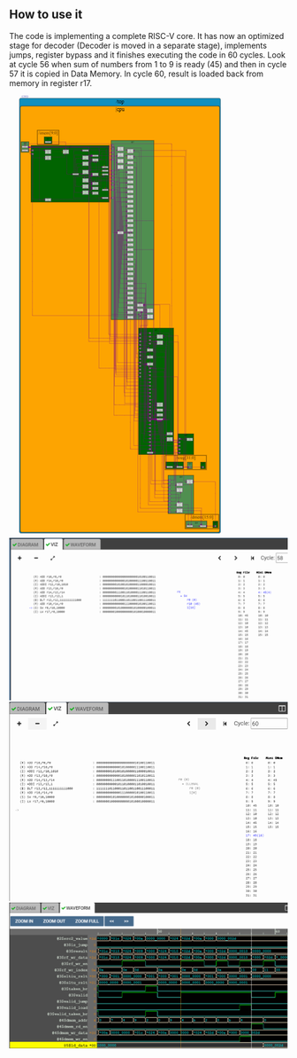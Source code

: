 ## How to use it
The code is implementing a complete RISC-V core. It has now an optimized stage for decoder (Decoder is moved in a separate stage), implements jumps, register bypass and it finishes 
executing the code in 60 cycles. Look at cycle 56 when sum of numbers from 1 to 9 is ready (45) and then in cycle 57 it is copied in Data Memory. In cycle 60, result is loaded back from memory in register r17.

![alt text](https://github.com/RISCV-MYTH-WORKSHOP/riscv_myth_workshop_dec20-razvanionescu-77/blob/master/16_RV_Complete_RISC-V/RV_Complete_RISC-V_Diagram.PNG "Diagram")
![alt text](https://github.com/RISCV-MYTH-WORKSHOP/riscv_myth_workshop_dec20-razvanionescu-77/blob/master/16_RV_Complete_RISC-V/RV_Complete_RISC-V_Viz.PNG "Viz")
![alt text](https://github.com/RISCV-MYTH-WORKSHOP/riscv_myth_workshop_dec20-razvanionescu-77/blob/master/16_RV_Complete_RISC-V/RV_Complete_RISC-V_Viz2.PNG "Viz")
![alt text](https://github.com/RISCV-MYTH-WORKSHOP/riscv_myth_workshop_dec20-razvanionescu-77/blob/master/16_RV_Complete_RISC-V/RV_Complete_RISC-V_Waveform.PNG "Waveform")
